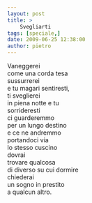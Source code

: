 ```yaml
---
layout: post
title: >
    Svegliarti
tags: [speciale,]
date: 2009-06-25 12:38:00
author: pietro
---
```

Vaneggerei<br/>come una corda tesa<br/>sussurrerei<br/>e tu magari sentiresti,<br/>ti sveglierei<br/>in piena notte e tu<br/>sorrideresti<br/>ci guarderemmo<br/>per un lungo destino<br/>e ce ne andremmo<br/>portandoci via<br/>lo stesso cuscino<br/>dovrai<br/>trovare qualcosa<br/>di diverso su cui dormire<br/>chiederai<br/>un sogno in prestito<br/>a qualcun altro.

